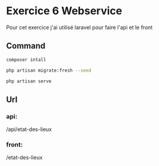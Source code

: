 # Exercice 6 Webservice

Pour cet exercice j'ai utilisé laravel pour faire l'api et le front

## Command
````bash
composer intall
````

````bash
php artisan migrate:fresh --seed
````

````bash
php artisan serve
````

## Url

### api:

/api/etat-des-lieux

### front:

/etat-des-lieux
